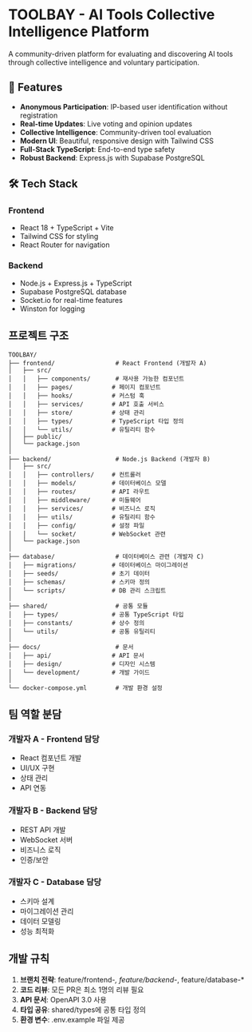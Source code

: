 # TOOLBAY - AI Tools Collective Intelligence Platform

A community-driven platform for evaluating and discovering AI tools through collective intelligence and voluntary participation.

## 🚀 Features

- **Anonymous Participation**: IP-based user identification without registration
- **Real-time Updates**: Live voting and opinion updates
- **Collective Intelligence**: Community-driven tool evaluation
- **Modern UI**: Beautiful, responsive design with Tailwind CSS
- **Full-Stack TypeScript**: End-to-end type safety
- **Robust Backend**: Express.js with Supabase PostgreSQL

## 🛠 Tech Stack

### Frontend
- React 18 + TypeScript + Vite
- Tailwind CSS for styling
- React Router for navigation

### Backend
- Node.js + Express.js + TypeScript
- Supabase PostgreSQL database
- Socket.io for real-time features
- Winston for logging

## 프로젝트 구조

```
TOOLBAY/
├── frontend/                 # React Frontend (개발자 A)
│   ├── src/
│   │   ├── components/       # 재사용 가능한 컴포넌트
│   │   ├── pages/           # 페이지 컴포넌트
│   │   ├── hooks/           # 커스텀 훅
│   │   ├── services/        # API 호출 서비스
│   │   ├── store/           # 상태 관리
│   │   ├── types/           # TypeScript 타입 정의
│   │   └── utils/           # 유틸리티 함수
│   ├── public/
│   └── package.json
│
├── backend/                  # Node.js Backend (개발자 B)
│   ├── src/
│   │   ├── controllers/     # 컨트롤러
│   │   ├── models/          # 데이터베이스 모델
│   │   ├── routes/          # API 라우트
│   │   ├── middleware/      # 미들웨어
│   │   ├── services/        # 비즈니스 로직
│   │   ├── utils/           # 유틸리티 함수
│   │   ├── config/          # 설정 파일
│   │   └── socket/          # WebSocket 관련
│   └── package.json
│
├── database/                 # 데이터베이스 관련 (개발자 C)
│   ├── migrations/          # 데이터베이스 마이그레이션
│   ├── seeds/               # 초기 데이터
│   ├── schemas/             # 스키마 정의
│   └── scripts/             # DB 관리 스크립트
│
├── shared/                   # 공통 모듈
│   ├── types/               # 공통 TypeScript 타입
│   ├── constants/           # 상수 정의
│   └── utils/               # 공통 유틸리티
│
├── docs/                     # 문서
│   ├── api/                 # API 문서
│   ├── design/              # 디자인 시스템
│   └── development/         # 개발 가이드
│
└── docker-compose.yml        # 개발 환경 설정
```

## 팀 역할 분담

### 개발자 A - Frontend 담당
- React 컴포넌트 개발
- UI/UX 구현
- 상태 관리
- API 연동

### 개발자 B - Backend 담당
- REST API 개발
- WebSocket 서버
- 비즈니스 로직
- 인증/보안

### 개발자 C - Database 담당
- 스키마 설계
- 마이그레이션 관리
- 데이터 모델링
- 성능 최적화

## 개발 규칙

1. **브랜치 전략**: feature/frontend-*, feature/backend-*, feature/database-*
2. **코드 리뷰**: 모든 PR은 최소 1명의 리뷰 필요
3. **API 문서**: OpenAPI 3.0 사용
4. **타입 공유**: shared/types에 공통 타입 정의
5. **환경 변수**: .env.example 파일 제공